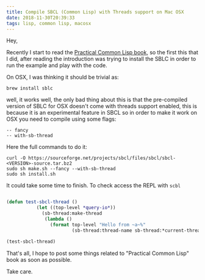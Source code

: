 ```yaml
---
title: Compile SBCL (Common Lisp) with Threads support on Mac OSX
date: 2018-11-30T20:39:33
tags: lisp, common lisp, macosx
---
```


Hey,

Recently I start to read the [Practical Common Lisp book](http://www.gigamonkeys.com/book/), so the first this that I did, after reading the introduction
was trying to install the SBLC in order to run the example and play with the code.

On OSX, I was thinking it should be trivial as:

```
brew install sblc
```

well, it works well, the only bad thing about this is that the pre-compiled version of SBLC for OSX doesn't come with
threads support enabled, this is because it is an experimental feature in SBCL so in order to make it work on OSX you
need to compile using some flags:

```
-- fancy
-- with-sb-thread
```

Here the full commands to do it:

```
curl -O https://sourceforge.net/projects/sbcl/files/sbcl/sbcl-<VERSION>-source.tar.bz2
sudo sh make.sh --fancy --with-sb-thread
sudo sh install.sh
```

It could take some time to finish. To check access the REPL with `scbl`

```lisp

(defun test-sbcl-thread ()
           (let ((top-level *query-io*))
             (sb-thread:make-thread
              (lambda ()
                (format top-level "Hello from ~a~%"
                        (sb-thread:thread-name sb-thread:*current-thread*))))))

(test-sbcl-thread)
```

That's all, I hope to post some things related to "Practical Common Lisp" book as soon as possible.


Take care.
